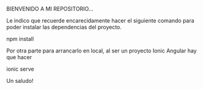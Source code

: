 BIENVENIDO A MI REPOSITORIO...

Le indico que recuerde encarecidamente hacer  el siguiente comando para poder instalar las dependencias del proyecto.

npm install 

Por otra parte para arrancarlo en local, al ser un proyecto Ionic Angular hay que hacer 

ionic serve


Un saludo!

